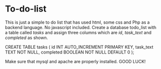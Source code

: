 # To-do-list
This is just a simple to do list that has used html, some css and Php as a backend language. No javascript included.
Create a database todo_list with a table called *tasks* and assign three columns which are *id*, *task_text* and *completed* as shown.

CREATE TABLE tasks ( 
	id INT AUTO_INCREMENT PRIMARY KEY,
    task_text TEXT NOT NULL,
    completed BOOLEAN NOT NULL DEFAULT 0
    );

Make sure that mysql and apache are properly installed.
GOOD LUCK!

